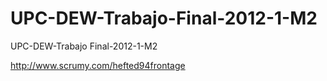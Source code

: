 UPC-DEW-Trabajo-Final-2012-1-M2
===============================

UPC-DEW-Trabajo Final-2012-1-M2

http://www.scrumy.com/hefted94frontage